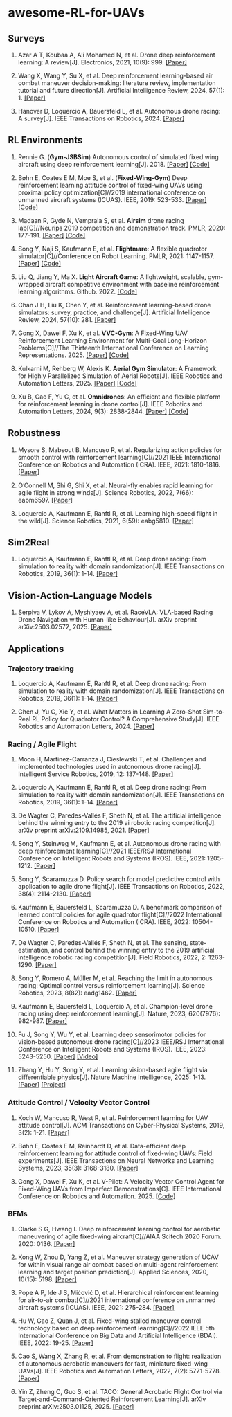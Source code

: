 # awesome-RL-for-UAVs

## Surveys

1. Azar A T, Koubaa A, Ali Mohamed N, et al. Drone deep reinforcement learning: A review[J]. Electronics, 2021, 10(9): 999. [[Paper]](https://www.mdpi.com/2079-9292/10/9/999/pdf)

2. Wang X, Wang Y, Su X, et al. Deep reinforcement learning-based air combat maneuver decision-making: literature review, implementation tutorial and future direction[J]. Artificial Intelligence Review, 2024, 57(1): 1. [[Paper]](https://link.springer.com/content/pdf/10.1007/s10462-023-10620-2.pdf)

3. Hanover D, Loquercio A, Bauersfeld L, et al. Autonomous drone racing: A survey[J]. IEEE Transactions on Robotics, 2024. [[Paper]](https://ieeexplore.ieee.org/abstract/document/10530312/)

## RL Environments

1. Rennie G. (**Gym-JSBSim**) Autonomous control of simulated fixed wing aircraft using deep reinforcement learning[J]. 2018. [[Paper]](https://researchportal.bath.ac.uk/files/216919613/Rennie_Gordon.pdf) [[Code]](https://github.com/Gor-Ren/gym-jsbsim)

2. Bøhn E, Coates E M, Moe S, et al. (**Fixed-Wing-Gym**) Deep reinforcement learning attitude control of fixed-wing UAVs using proximal policy optimization[C]//2019 international conference on unmanned aircraft systems (ICUAS). IEEE, 2019: 523-533. [[Paper]](https://arxiv.org/pdf/1911.05478) [[Code]](https://github.com/eivindeb/fixed-wing-gym)

3. Madaan R, Gyde N, Vemprala S, et al. **Airsim** drone racing lab[C]//Neurips 2019 competition and demonstration track. PMLR, 2020: 177-191. [[Paper]](http://proceedings.mlr.press/v123/madaan20a.html) [[Code]](https://github.com/microsoft/AirSim-NeurIPS2019-Drone-Racing)

4. Song Y, Naji S, Kaufmann E, et al. **Flightmare**: A flexible quadrotor simulator[C]//Conference on Robot Learning. PMLR, 2021: 1147-1157. [[Paper]](https://proceedings.mlr.press/v155/song21a/song21a.pdf) [[Code]](https://github.com/uzh-rpg/flightmare)

5. Liu Q, Jiang Y, Ma X. **Light Aircraft Game**: A lightweight, scalable, gym-wrapped aircraft competitive environment with baseline reinforcement learning algorithms. Github. 2022. [[Code]](https://github.com/liuqh16/LAG)

6. Chan J H, Liu K, Chen Y, et al. Reinforcement learning-based drone simulators: survey, practice, and challenge[J]. Artificial Intelligence Review, 2024, 57(10): 281. [[Paper]](https://link.springer.com/article/10.1007/s10462-024-10933-w)

7. Gong X, Dawei F, Xu K, et al. **VVC-Gym**: A Fixed-Wing UAV Reinforcement Learning Environment for Multi-Goal Long-Horizon Problems[C]//The Thirteenth International Conference on Learning Representations. 2025. [[Paper]](https://openreview.net/pdf?id=5xSRg3eYZz) [[Code]](https://github.com/GongXudong/fly-craft)

8. Kulkarni M, Rehberg W, Alexis K. **Aerial Gym Simulator**: A Framework for Highly Parallelized Simulation of Aerial Robots[J]. IEEE Robotics and Automation Letters, 2025. [[Paper]](https://ieeexplore.ieee.org/abstract/document/10910148/) [[Code]](https://github.com/ntnu-arl/aerial_gym_simulator)

9. Xu B, Gao F, Yu C, et al. **Omnidrones**: An efficient and flexible platform for reinforcement learning in drone control[J]. IEEE Robotics and Automation Letters, 2024, 9(3): 2838-2844. [[Paper]](https://ieeexplore.ieee.org/iel7/7083369/7339444/10409589.pdf) [[Code]](https://github.com/btx0424/OmniDrones)

## Robustness

1. Mysore S, Mabsout B, Mancuso R, et al. Regularizing action policies for smooth control with reinforcement learning[C]//2021 IEEE International Conference on Robotics and Automation (ICRA). IEEE, 2021: 1810-1816. [[Paper]](https://ieeexplore.ieee.org/abstract/document/9561138/)

2. O’Connell M, Shi G, Shi X, et al. Neural-fly enables rapid learning for agile flight in strong winds[J]. Science Robotics, 2022, 7(66): eabm6597. [[Paper]](https://www.science.org/doi/abs/10.1126/scirobotics.abm6597)

3. Loquercio A, Kaufmann E, Ranftl R, et al. Learning high-speed flight in the wild[J]. Science Robotics, 2021, 6(59): eabg5810. [[Paper]](https://www.science.org/doi/abs/10.1126/scirobotics.abg5810)

## Sim2Real

1. Loquercio A, Kaufmann E, Ranftl R, et al. Deep drone racing: From simulation to reality with domain randomization[J]. IEEE Transactions on Robotics, 2019, 36(1): 1-14. [[Paper]](https://arxiv.org/pdf/1905.09727)

## Vision-Action-Language Models

1. Serpiva V, Lykov A, Myshlyaev A, et al. RaceVLA: VLA-based Racing Drone Navigation with Human-like Behaviour[J]. arXiv preprint arXiv:2503.02572, 2025. [[Paper]](https://arxiv.org/pdf/2503.02572)

## Applications

### Trajectory tracking

1. Loquercio A, Kaufmann E, Ranftl R, et al. Deep drone racing: From simulation to reality with domain randomization[J]. IEEE Transactions on Robotics, 2019, 36(1): 1-14. [[Paper]](https://ieeexplore.ieee.org/abstract/document/8877728)

2. Chen J, Yu C, Xie Y, et al. What Matters in Learning A Zero-Shot Sim-to-Real RL Policy for Quadrotor Control? A Comprehensive Study[J]. IEEE Robotics and Automation Letters, 2024. [[Paper]](https://arxiv.org/abs/2412.11764)

### Racing / Agile Flight

1. Moon H, Martinez-Carranza J, Cieslewski T, et al. Challenges and implemented technologies used in autonomous drone racing[J]. Intelligent Service Robotics, 2019, 12: 137-148. [[Paper]](https://www.zora.uzh.ch/id/eprint/197752/1/ISR19_Moon.pdf)

2. Loquercio A, Kaufmann E, Ranftl R, et al. Deep drone racing: From simulation to reality with domain randomization[J]. IEEE Transactions on Robotics, 2019, 36(1): 1-14. [[Paper]](https://ieeexplore.ieee.org/abstract/document/8877728)

3. De Wagter C, Paredes-Vallés F, Sheth N, et al. The artificial intelligence behind the winning entry to the 2019 ai robotic racing competition[J]. arXiv preprint arXiv:2109.14985, 2021. [[Paper]](https://arxiv.org/abs/2109.14985)

4. Song Y, Steinweg M, Kaufmann E, et al. Autonomous drone racing with deep reinforcement learning[C]//2021 IEEE/RSJ International Conference on Intelligent Robots and Systems (IROS). IEEE, 2021: 1205-1212. [[Paper]](https://arxiv.org/abs/2109.14985)

5. Song Y, Scaramuzza D. Policy search for model predictive control with application to agile drone flight[J]. IEEE Transactions on Robotics, 2022, 38(4): 2114-2130. [[Paper]](https://ieeexplore.ieee.org/abstract/document/9719129/)

6. Kaufmann E, Bauersfeld L, Scaramuzza D. A benchmark comparison of learned control policies for agile quadrotor flight[C]//2022 International Conference on Robotics and Automation (ICRA). IEEE, 2022: 10504-10510. [[Paper]](https://ieeexplore.ieee.org/abstract/document/9811564/)

7. De Wagter C, Paredes-Vallés F, Sheth N, et al. The sensing, state-estimation, and control behind the winning entry to the 2019 artificial intelligence robotic racing competition[J]. Field Robotics, 2022, 2: 1263-1290. [[Paper]](https://ieeexplore.ieee.org/iel8/10854677/10875999/10876009.pdf)

8. Song Y, Romero A, Müller M, et al. Reaching the limit in autonomous racing: Optimal control versus reinforcement learning[J]. Science Robotics, 2023, 8(82): eadg1462. [[Paper]](https://www.science.org/doi/abs/10.1126/scirobotics.adg1462)

9. Kaufmann E, Bauersfeld L, Loquercio A, et al. Champion-level drone racing using deep reinforcement learning[J]. Nature, 2023, 620(7976): 982-987. [[Paper]](https://www.nature.com/articles/s41586-023-06419-4)

10. Fu J, Song Y, Wu Y, et al. Learning deep sensorimotor policies for vision-based autonomous drone racing[C]//2023 IEEE/RSJ International Conference on Intelligent Robots and Systems (IROS). IEEE, 2023: 5243-5250. [[Paper]](https://ieeexplore.ieee.org/abstract/document/10341805/) [[Video]](https://youtu.be/AX_fcnW9yqE)

11. Zhang Y, Hu Y, Song Y, et al. Learning vision-based agile flight via differentiable physics[J]. Nature Machine Intelligence, 2025: 1-13. [[Paper]](https://www.nature.com/articles/s42256-025-01048-0) [[Project]](https://henryhuyu.github.io/DiffPhysDrone_Web/)

### Attitude Control / Velocity Vector Control

1. Koch W, Mancuso R, West R, et al. Reinforcement learning for UAV attitude control[J]. ACM Transactions on Cyber-Physical Systems, 2019, 3(2): 1-21. [[Paper]](https://dl.acm.org/doi/pdf/10.1145/3301273)

2. Bøhn E, Coates E M, Reinhardt D, et al. Data-efficient deep reinforcement learning for attitude control of fixed-wing UAVs: Field experiments[J]. IEEE Transactions on Neural Networks and Learning Systems, 2023, 35(3): 3168-3180. [[Paper]](https://arxiv.org/pdf/2111.04153)

3. Gong X, Dawei F, Xu K, et al. V-Pilot: A Velocity Vector Control Agent for Fixed-Wing UAVs from Imperfect Demonstrations[C]. IEEE International Conference on Robotics and Automation. 2025. [[Code]](https://github.com/GongXudong/fly-craft-examples)

### BFMs

1. Clarke S G, Hwang I. Deep reinforcement learning control for aerobatic maneuvering of agile fixed-wing aircraft[C]//AIAA Scitech 2020 Forum. 2020: 0136. [[Paper]](https://arc.aiaa.org/doi/abs/10.2514/6.2020-0136)

2. Kong W, Zhou D, Yang Z, et al. Maneuver strategy generation of UCAV for within visual range air combat based on multi-agent reinforcement learning and target position prediction[J]. Applied Sciences, 2020, 10(15): 5198. [[Paper]](https://www.mdpi.com/2076-3417/10/15/5198)

3. Pope A P, Ide J S, Mićović D, et al. Hierarchical reinforcement learning for air-to-air combat[C]//2021 international conference on unmanned aircraft systems (ICUAS). IEEE, 2021: 275-284. [[Paper]](https://arxiv.org/pdf/2105.00990)

4. Hu W, Gao Z, Quan J, et al. Fixed-wing stalled maneuver control technology based on deep reinforcement learning[C]//2022 IEEE 5th International Conference on Big Data and Artificial Intelligence (BDAI). IEEE, 2022: 19-25. [[Paper]](https://ieeexplore.ieee.org/abstract/document/9862674/)

5. Cao S, Wang X, Zhang R, et al. From demonstration to flight: realization of autonomous aerobatic maneuvers for fast, miniature fixed-wing UAVs[J]. IEEE Robotics and Automation Letters, 2022, 7(2): 5771-5778. [[Paper]](https://ieeexplore.ieee.org/abstract/document/9720976/)

6. Yin Z, Zheng C, Guo S, et al. TACO: General Acrobatic Flight Control via Target-and-Command-Oriented Reinforcement Learning[J]. arXiv preprint arXiv:2503.01125, 2025. [[Paper]](https://arxiv.org/abs/2503.01125)
